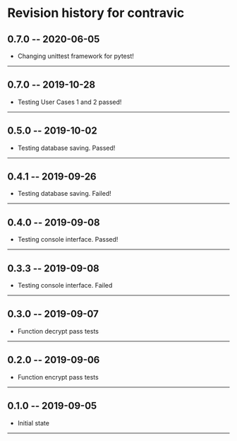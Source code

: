 # Revision history for contravic

## 0.7.0 -- 2020-06-05

* Changing unittest framework for pytest! 
----------------------------------

## 0.7.0 -- 2019-10-28

* Testing User Cases 1 and 2 passed! 
----------------------------------

## 0.5.0 -- 2019-10-02

* Testing database saving. Passed! 
----------------------------------


## 0.4.1 -- 2019-09-26

* Testing database saving. Failed! 
----------------------------------

## 0.4.0 -- 2019-09-08

* Testing console interface. Passed! 
------------------------------------

## 0.3.3 -- 2019-09-08

* Testing console interface. Failed
-----------------------------------


## 0.3.0 -- 2019-09-07

* Function decrypt pass tests
-----------------------------


## 0.2.0 -- 2019-09-06

* Function encrypt pass tests
-----------------------------

## 0.1.0 -- 2019-09-05 

* Initial state
------------------------

